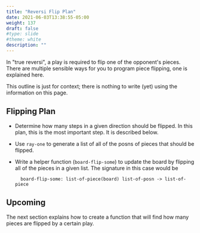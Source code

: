 ```yaml
---
title: "Reversi Flip Plan" 
date: 2021-06-03T13:38:55-05:00
weight: 137
draft: false
#type: slide
#theme: white
description: ""
---
```


In "true reversi", a play is required to flip one of the opponent's
pieces. There are multiple sensible ways for you to program piece
flipping, one is explained here.

This outline is just for context; there is nothing to write (yet)
using the information on this page. 

## Flipping Plan 

* Determine how many steps in a given direction should be
  flipped. In this plan, this is the most important step. It is
  described below.
* Use `ray-one` to generate a list of all of the posns of pieces that
  should be flipped.
* Write a helper function (`board-flip-some`) to update the board by
 flipping all of the pieces in a given list. The signature in this
 case would be
 
        board-flip-some: list-of-piece(board) list-of-posn -> list-of-piece

## Upcoming

The next section explains how to create a function that will find how
many pieces are flipped by a certain play.

